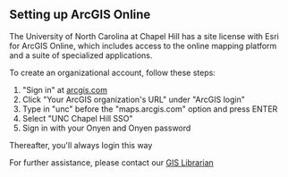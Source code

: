## Setting up ArcGIS Online

The University of North Carolina at Chapel Hill has a site license with Esri for ArcGIS Online, which includes access to the online mapping platform and a suite of specialized applications.

To create an organizational account, follow these steps:

1. "Sign in" at [arcgis.com](https://www.arcgis.com/index.html)
2. Click "Your ArcGIS organization's URL" under "ArcGIS login"
3. Type in "unc" before the "maps.arcgis.com" option and press ENTER
4. Select "UNC Chapel Hill SSO"
5. Sign in with your Onyen and Onyen password

Thereafter, you'll always login this way

For further assistance, please contact our [GIS Librarian](https://library.unc.edu/data/gis-assistance/)